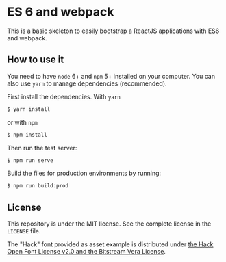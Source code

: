 # ES 6 and webpack

This is a basic skeleton to easily bootstrap a ReactJS applications with ES6 and webpack.

## How to use it

You need to have `node` 6+ and `npm` 5+ installed on your computer. You can also use `yarn` to manage dependencies (recommended).

First install the dependencies. With `yarn`
```bash
$ yarn install
```
or with `npm`
```bash
$ npm install
```

Then run the test server:
```bash
$ npm run serve
```

Build the files for production environments by running:
```bash
$ npm run build:prod
```

## License

This repository is under the MIT license. See the complete license in the `LICENSE` file.

The "Hack" font provided as asset example is distributed under [the Hack Open Font License v2.0 and the Bitstream Vera License](https://github.com/chrissimpkins/Hack/blob/master/LICENSE.md).
